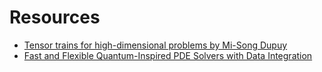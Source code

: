 # Resources

- [Tensor trains for high-dimensional problems by Mi-Song Dupuy](https://msdupuy.github.io/teaching/TT_lectures_2025.pdf)
- [Fast and Flexible Quantum-Inspired PDE Solvers with Data Integration](https://arxiv.org/pdf/2505.17046)